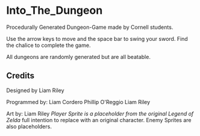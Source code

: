# Into_The_Dungeon
Procedurally Generated Dungeon-Game made by Cornell students.

Use the arrow keys to move and the space bar to swing your sword.
Find the chalice to complete the game.

All dungeons are randomly generated but are all beatable.

## Credits
Designed by Liam Riley

Programmed by:
Liam Cordero
Phillip O'Reggio
Liam Riley

Art by:
Liam Riley
*Player Sprite is a placeholder from the original Legend of Zelda* full intention to replace with an original character.
Enemy Sprites are also placeholders.
